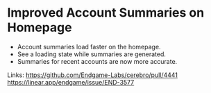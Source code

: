 # Improved Account Summaries on Homepage

- Account summaries load faster on the homepage.
- See a loading state while summaries are generated.
- Summaries for recent accounts are now more accurate.

Links:
https://github.com/Endgame-Labs/cerebro/pull/4441
https://linear.app/endgame/issue/END-3577
